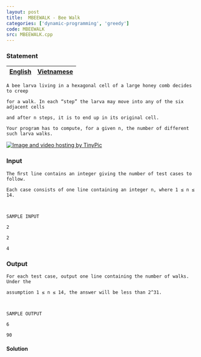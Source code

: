 ```yaml
---
layout: post
title:  MBEEWALK - Bee Walk
categories: ['dynamic-programming', 'greedy']
code: MBEEWALK
src: MBEEWALK.cpp
---
```


### **Statement**

[English](/problems/MBEEWALK/en/) | [Vietnamese](/problems/MBEEWALK/vn/)  
---|---  
      
    
    A bee larva living in a hexagonal cell of a large honey comb decides to creep 
    for a walk. In each “step” the larva may move into any of the six adjacent cells
    and after n steps, it is to end up in its original cell.
    Your program has to compute, for a given n, the number of different such larva walks.
    

[![Image and video hosting by
TinyPic](http://i39.tinypic.com/iwu9nr.jpg)](http://tinypic.com)

### Input

    
    
    The ﬁrst line contains an integer giving the number of test cases to follow. 
    Each case consists of one line containing an integer n, where 1 ≤ n ≤ 14.
    
    SAMPLE INPUT
    2
    2
    4
    

### Output

    
    
     
    For each test case, output one line containing the number of walks. Under the
    assumption 1 ≤ n ≤ 14, the answer will be less than 2^31.
    
    SAMPLE OUTPUT
    6
    90
    



#### **Solution**



